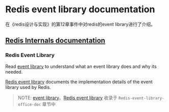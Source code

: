 # Redis event library documentation



在《redis设计与实现》的第12章事件中对redis的event library进行了介绍。



## [Redis Internals documentation](https://redis.io/topics/internals)



### Redis Event Library

Read [event library](https://redis.io/topics/internals-eventlib) to understand what an event library does and why its needed.

[Redis event library](https://redis.io/topics/internals-rediseventlib) documents the implementation details of the event library used by Redis.

> NOTE: 
>  [event library](https://redis.io/topics/internals-eventlib)、[Redis event library](https://redis.io/topics/internals-rediseventlib)  收录于 `Redis-event-library-office-doc` 章节中
